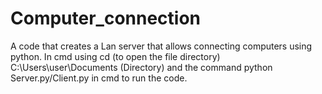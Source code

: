 # Computer_connection
A code that creates a Lan server that allows connecting computers using python.
In cmd using cd (to open the file directory) C:\Users\user\Documents (Directory) and the command python Server.py/Client.py in cmd to run the code.
